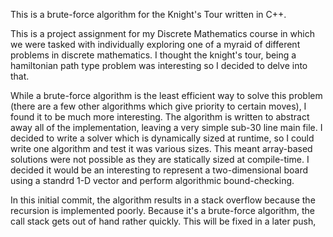 This is a brute-force algorithm for the Knight's Tour written in C++. 

This is a project assignment for my Discrete Mathematics course in which we were tasked with individually exploring one of a myraid of different problems 
in discrete mathematics. I thought the knight's tour, being a hamiltonian path type problem was interesting so I decided to delve into that.

While a brute-force algorithm is the least efficient way to solve this problem (there are a few other algorithms which give priority to certain moves), I 
found it to be much more interesting. The algorithm is written to abstract away all of the implementation, leaving a very simple sub-30 line main file. 
I decided to write a solver which is dynamically sized at runtime, so I could write one algorithm and test it was various sizes. This meant array-based 
solutions were not possible as they are statically sized at compile-time. I decided it would be an interesting to represent a two-dimensional board using a 
standrd 1-D vector and perform algorithmic bound-checking.

In this initial commit, the algorithm results in a stack overflow because the recursion is implemented poorly. Because it's a brute-force algorithm, the 
call stack gets out of hand rather quickly. This will be fixed in a later push, 

